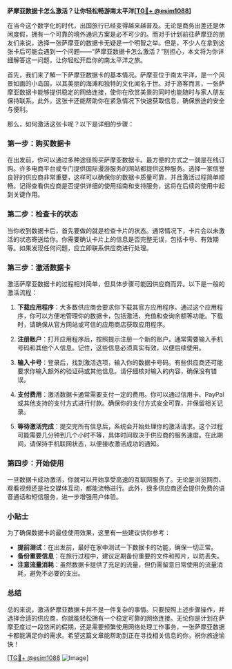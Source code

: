 **萨摩亚数据卡怎么激活？让你轻松畅游南太平洋[[TG💪+ @esim1088](https://t.me/s/esim1088)]**

在当今这个数字化的时代，出国旅行已经变得越来越普及。无论是商务出差还是休闲度假，拥有一个可靠的境外通讯方案是必不可少的。而对于计划前往萨摩亚的朋友们来说，选择一张萨摩亚的数据卡无疑是一个明智之举。但是，不少人在拿到这张卡后可能会遇到一个问题——“萨摩亚数据卡怎么激活？”别担心，本文将为你详细解答这一问题，让你轻松开启你的南太平洋之旅。

首先，我们来了解一下萨摩亚数据卡的基本情况。萨摩亚位于南太平洋，是一个风景如画的小岛国，以其美丽的海滩和独特的文化闻名于世。对于游客而言，一张萨摩亚数据卡能够提供稳定的网络连接，使你在欣赏美景的同时也能随时与家人朋友保持联系。此外，这张卡还能帮助你在紧急情况下快速获取信息，确保旅途的安全与便利。

那么，如何激活这张卡呢？以下是详细的步骤：

### 第一步：购买数据卡

在出发前，你可以通过多种途径购买萨摩亚数据卡。最方便的方式之一就是在线订购。许多电商平台或专门提供国际漫游服务的网站都提供这种服务。选择一家信誉良好的供应商非常重要，这样可以确保你的数据卡质量可靠，并且激活过程简单顺畅。记得查看供应商是否提供详细的使用指南和支持服务，这将在后续的使用中起到关键作用。

### 第二步：检查卡的状态

当你收到数据卡后，首先要做的就是检查卡片的状态。通常情况下，卡片会以未激活的状态寄送给你。你需要确认卡片上的信息是否完整无误，包括卡号、有效期等。如果发现任何问题，应立即联系供应商进行处理。

### 第三步：激活数据卡

激活萨摩亚数据卡的过程相对简单，但具体步骤可能因供应商而异。以下是一般的激活流程：

1. **下载应用程序**：大多数供应商会要求你下载其官方应用程序。通过这个应用程序，你可以方便地管理你的数据卡，包括激活、充值和查询余额等功能。下载时，请确保从官方网站或可信的应用商店获取应用程序。

2. **注册账户**：打开应用程序后，按照提示注册一个新的账户。通常需要输入手机号码和其他个人信息。记住，这些信息必须真实有效，以便后续使用。

3. **输入卡号**：登录后，找到激活选项，输入你的数据卡号码。有些供应商还可能要求你输入额外的验证码或其他信息。请仔细核对输入的内容，确保没有错误。

4. **支付费用**：激活数据卡通常需要支付一定的费用。你可以通过信用卡、PayPal或其他支持的支付方式进行付款。确保你的支付方式安全可靠，并保留相关记录。

5. **等待激活完成**：提交完所有信息后，系统会开始处理你的激活请求。这个过程可能需要几分钟到几个小时不等，具体时间取决于供应商的服务速度。在此期间，请保持手机联网状态，以便接收激活成功的通知。

### 第四步：开始使用

一旦数据卡成功激活，你就可以开始享受高速的互联网服务了。无论是浏览网页、观看视频还是社交媒体互动，都能流畅进行。此外，很多供应商还会提供免费的语音通话和短信服务，进一步增强用户体验。

### 小贴士

为了确保数据卡的最佳使用效果，这里有一些建议供你参考：

- **提前测试**：在出发前，最好在家中测试一下数据卡的功能，确保一切正常。
- **备份重要信息**：在旅行过程中，建议定期备份重要的文件和照片，以防丢失。
- **注意流量消耗**：虽然数据卡提供了充足的流量，但仍需留意日常使用的流量消耗，避免不必要的支出。

### 总结

总的来说，激活萨摩亚数据卡并不是一件复杂的事情。只要按照上述步骤操作，并选择合适的供应商，你就能轻松拥有一个稳定可靠的网络连接。无论你是计划在萨摩亚度过一段悠闲的假期，还是需要频繁使用网络处理工作事务，一张萨摩亚数据卡都能满足你的需求。希望这篇文章能帮助到正在寻找相关信息的你，祝你旅途愉快！

[[TG💪+ @esim1088](https://t.me/s/esim1088) ![Image](https://i.postimg.cc/4NQfJmqS/Snipaste-2025-05-13-00-14-12.png)]